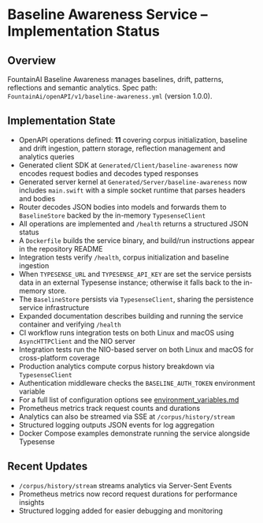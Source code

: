 # Baseline Awareness Service – Implementation Status

## Overview
FountainAI Baseline Awareness manages baselines, drift, patterns, reflections and semantic analytics.
Spec path: `FountainAi/openAPI/v1/baseline-awareness.yml` (version 1.0.0).

## Implementation State
- OpenAPI operations defined: **11** covering corpus initialization, baseline and drift ingestion, pattern storage, reflection management and analytics queries
- Generated client SDK at `Generated/Client/baseline-awareness` now encodes request bodies and decodes typed responses
- Generated server kernel at `Generated/Server/baseline-awareness` now includes `main.swift` with a simple socket runtime that parses headers and bodies
- Router decodes JSON bodies into models and forwards them to ``BaselineStore`` backed by the in-memory ``TypesenseClient``
- All operations are implemented and `/health` returns a structured JSON status
- A `Dockerfile` builds the service binary, and build/run instructions appear in the repository README
- Integration tests verify `/health`, corpus initialization and baseline ingestion
- When `TYPESENSE_URL` and `TYPESENSE_API_KEY` are set the service persists data in an external Typesense instance; otherwise it falls back to the in-memory store.
- The `BaselineStore` persists via `TypesenseClient`, sharing the persistence service infrastructure
- Expanded documentation describes building and running the service container and verifying `/health`
- CI workflow runs integration tests on both Linux and macOS using `AsyncHTTPClient` and the NIO server
- Integration tests run the NIO-based server on both Linux and macOS for cross-platform coverage
- Production analytics compute corpus history breakdown via `TypesenseClient`
- Authentication middleware checks the `BASELINE_AUTH_TOKEN` environment variable
- For a full list of configuration options see [environment_variables.md](../../../../../docs/environment_variables.md)
- Prometheus metrics track request counts and durations
- Analytics can also be streamed via SSE at `/corpus/history/stream`
- Structured logging outputs JSON events for log aggregation
- Docker Compose examples demonstrate running the service alongside Typesense
## Recent Updates
- `/corpus/history/stream` streams analytics via Server-Sent Events
- Prometheus metrics now record request durations for performance insights
- Structured logging added for easier debugging and monitoring
